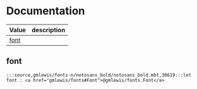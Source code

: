 # Documentation
|Value|description|
|---|---|
|[font](#font)||

## font

```moonbit
:::source,gmlewis/fonts-n/notosans_bold/notosans_bold.mbt,30619:::let font : <a href="gmlewis/fonts#Font">@gmlewis/fonts.Font</a>
```

